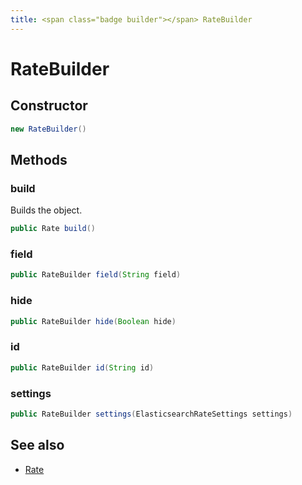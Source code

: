 ```yaml
---
title: <span class="badge builder"></span> RateBuilder
---
```

# <span class="badge builder"></span> RateBuilder

## Constructor

```java
new RateBuilder()
```
## Methods

### <span class="badge object-method"></span> build

Builds the object.

```java
public Rate build()
```

### <span class="badge object-method"></span> field

```java
public RateBuilder field(String field)
```

### <span class="badge object-method"></span> hide

```java
public RateBuilder hide(Boolean hide)
```

### <span class="badge object-method"></span> id

```java
public RateBuilder id(String id)
```

### <span class="badge object-method"></span> settings

```java
public RateBuilder settings(ElasticsearchRateSettings settings)
```

## See also

 * <span class="badge object-type-class"></span> [Rate](./object-Rate.md)
